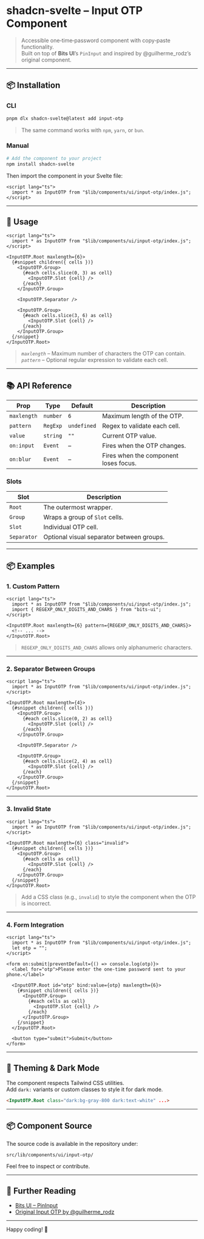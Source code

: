# shadcn‑svelte – Input OTP Component

> Accessible one‑time‑password component with copy‑paste functionality.  
> Built on top of **Bits UI**’s `PinInput` and inspired by @guilherme_rodz’s original component.

---

## 📦 Installation

### CLI

```bash
pnpm dlx shadcn-svelte@latest add input-otp
```

> The same command works with `npm`, `yarn`, or `bun`.

### Manual

```bash
# Add the component to your project
npm install shadcn-svelte
```

Then import the component in your Svelte file:

```svelte
<script lang="ts">
  import * as InputOTP from "$lib/components/ui/input-otp/index.js";
</script>
```

---

## 🔧 Usage

```svelte
<script lang="ts">
  import * as InputOTP from "$lib/components/ui/input-otp/index.js";
</script>

<InputOTP.Root maxlength={6}>
  {#snippet children({ cells })}
    <InputOTP.Group>
      {#each cells.slice(0, 3) as cell}
        <InputOTP.Slot {cell} />
      {/each}
    </InputOTP.Group>

    <InputOTP.Separator />

    <InputOTP.Group>
      {#each cells.slice(3, 6) as cell}
        <InputOTP.Slot {cell} />
      {/each}
    </InputOTP.Group>
  {/snippet}
</InputOTP.Root>
```

> *`maxlength`* – Maximum number of characters the OTP can contain.  
> *`pattern`* – Optional regular expression to validate each cell.

---

## 📚 API Reference

| Prop | Type | Default | Description |
|------|------|---------|-------------|
| `maxlength` | `number` | `6` | Maximum length of the OTP. |
| `pattern` | `RegExp` | `undefined` | Regex to validate each cell. |
| `value` | `string` | `""` | Current OTP value. |
| `on:input` | `Event` | – | Fires when the OTP changes. |
| `on:blur` | `Event` | – | Fires when the component loses focus. |

### Slots

| Slot | Description |
|------|-------------|
| `Root` | The outermost wrapper. |
| `Group` | Wraps a group of `Slot` cells. |
| `Slot` | Individual OTP cell. |
| `Separator` | Optional visual separator between groups. |

---

## 📦 Examples

### 1. Custom Pattern

```svelte
<script lang="ts">
  import * as InputOTP from "$lib/components/ui/input-otp/index.js";
  import { REGEXP_ONLY_DIGITS_AND_CHARS } from "bits-ui";
</script>

<InputOTP.Root maxlength={6} pattern={REGEXP_ONLY_DIGITS_AND_CHARS}>
  <!-- ... -->
</InputOTP.Root>
```

> `REGEXP_ONLY_DIGITS_AND_CHARS` allows only alphanumeric characters.

---

### 2. Separator Between Groups

```svelte
<script lang="ts">
  import * as InputOTP from "$lib/components/ui/input-otp/index.js";
</script>

<InputOTP.Root maxlength={4}>
  {#snippet children({ cells })}
    <InputOTP.Group>
      {#each cells.slice(0, 2) as cell}
        <InputOTP.Slot {cell} />
      {/each}
    </InputOTP.Group>

    <InputOTP.Separator />

    <InputOTP.Group>
      {#each cells.slice(2, 4) as cell}
        <InputOTP.Slot {cell} />
      {/each}
    </InputOTP.Group>
  {/snippet}
</InputOTP.Root>
```

---

### 3. Invalid State

```svelte
<script lang="ts">
  import * as InputOTP from "$lib/components/ui/input-otp/index.js";
</script>

<InputOTP.Root maxlength={6} class="invalid">
  {#snippet children({ cells })}
    <InputOTP.Group>
      {#each cells as cell}
        <InputOTP.Slot {cell} />
      {/each}
    </InputOTP.Group>
  {/snippet}
</InputOTP.Root>
```

> Add a CSS class (e.g., `invalid`) to style the component when the OTP is incorrect.

---

### 4. Form Integration

```svelte
<script lang="ts">
  import * as InputOTP from "$lib/components/ui/input-otp/index.js";
  let otp = "";
</script>

<form on:submit|preventDefault={() => console.log(otp)}>
  <label for="otp">Please enter the one‑time password sent to your phone.</label>

  <InputOTP.Root id="otp" bind:value={otp} maxlength={6}>
    {#snippet children({ cells })}
      <InputOTP.Group>
        {#each cells as cell}
          <InputOTP.Slot {cell} />
        {/each}
      </InputOTP.Group>
    {/snippet}
  </InputOTP.Root>

  <button type="submit">Submit</button>
</form>
```

---

## 🎨 Theming & Dark Mode

The component respects Tailwind CSS utilities.  
Add `dark:` variants or custom classes to style it for dark mode.

```html
<InputOTP.Root class="dark:bg-gray-800 dark:text-white" ...>
```

---

## 📦 Component Source

The source code is available in the repository under:

```
src/lib/components/ui/input-otp/
```

Feel free to inspect or contribute.

---

## 📖 Further Reading

- [Bits UI – PinInput](https://github.com/bitsofco/developer/tree/main/bits-ui)  
- [Original Input OTP by @guilherme_rodz](https://github.com/guilherme-rodz/input-otp)

---

Happy coding! 🚀